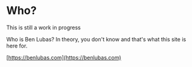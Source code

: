 # Who?

This is still a work in progress

Who is Ben Lubas? In theory, you don't know and that's what this site is here for.

[https://benlubas.com](https://benlubas.com)
